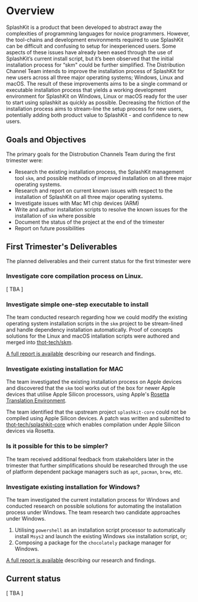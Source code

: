 # Overview

SplashKit is a product that been developed to abstract away the complexities of programming
languages for novice programmers. However, the tool-chains and development environments required to
use SplashKit can be difficult and confusing to setup for inexperienced users. Some aspects of these
issues have already been eased through the use of SplashKit’s current install script, but it’s been
observed that the initial installation process for “skm" could be further simplified. The
Distribution Channel Team intends to improve the installation process of SplashKit for new users
across all three major operating systems; Windows, Linux and macOS. The result of these improvements
aims to be a single command or executable installation process that yields a working development
environment for SplashKit on Windows, Linux or macOS ready for the user to start using splashkit as
quickly as possible. Decreasing the friction of the installation process aims to stream-line the
setup process for new users, potentially adding both product value to SplashKit - and confidence to
new users.

## Goals and Objectives

The primary goals for the Distrobution Channels Team during the first trimester were:

- Research the existing installation process, the SplashKit management tool `skm`, and possible
  methods of improved installation on all three major operating systems.
- Research and report on current known issues with respect to the installation of SplashKit on all
  three major operating systems.
- Investigate issues with Mac M1 chip devices (ARM)
- Write and author installation scripts to resolve the known issues for the installation of `skm`
  where possible
- Document the status of the project at the end of the trimester
- Report on future possibilities

## First Trimester's Deliverables

The planned deliverables and their current status for the first trimester were

### Investigate core compilation process on Linux.

[ TBA ]

### Investigate simple one-step executable to install

The team conducted research regarding how we could modify the existing operating system installation
scripts in the `skm` project to be stream-lined and handle dependency installation automatically.
Proof of concepts solutions for the Linux and macOS intallation scripts were authored and merged
into [thot-tech/skm](https://github.com/thoth-tech/skm/).

[A full report is available](research-findings/existing-one-step-installation.md) describing our
research and findings.

### Investigate existing installation for MAC

The team investigated the existing installation process on Apple devices and discovered that the
`skm` tool works out of the box for newer Apple devices that utilise Apple Silicon processors, using
Apple's
[Rosetta Translation Environment](https://developer.apple.com/documentation/apple-silicon/about-the-rosetta-translation-environment).

The team identified that the upstream project `splashkit-core` could not be compiled using Apple
Silicon devices. A patch was written and submitted to
[thot-tech/splashkit-core](https://github.com/thoth-tech/splashkit-core/pull/1) which enables
compilation under Apple Silicon devices via Rosetta.

### Is it possible for this to be simpler?

The team received additional feedback from stakeholders later in the trimester that further
simplifications should be researched through the use of platform dependent package managers such as
`apt`, `pacman`, `brew`, etc.

### Investigate existing installation for Windows?

The team investigated the current installation process for Windows and conducted research on
possible solutions for automating the installation process under Windows. The team research two
candidate approaches under Windows.

1. Utilising `powershell` as an installation script processor to automatically install `Msys2` and
   launch the existing Windows `skm` installation script, or;
2. Composing a package for the `chocolately` package manager for Windows.

[A full report is available](research-findings/existing-one-step-installation.md) describing our
research and findings.

## Current status

[ TBA ]

